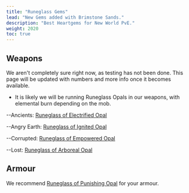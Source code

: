 ```yaml
---
title: "Runeglass Gems"
lead: "New Gems added with Brimstone Sands."
description: "Best Heartgems for New World PvE."
weight: 2020
toc: true
---
```



## Weapons

We aren't completely sure right now, as testing has not been done. This page will be updated with numbers and more info once it becomes available.

- It is likely we will be running Runeglass Opals in our weapons, with elemental burn depending on the mob.
  
--Ancients:  <a href="https://ptr.nwdb.info/db/item/runeglass_gem_opal_lightning" target="_blank">Runeglass of Electrified Opal</a>

--Angry Earth: <a href="https://ptr.nwdb.info/db/item/runeglass_gem_opal_fire" target="_blank">Runeglass of Ignited Opal</a>

--Corrupted: <a href="https://ptr.nwdb.info/db/item/runeglass_gem_opal_arcane" target="_blank">Runeglass of Empowered Opal</a>

--Lost: <a href="https://ptr.nwdb.info/db/item/runeglass_gem_opal_nature" target="_blank">Runeglass of Arboreal Opal</a>

## Armour

We recommend <a href="https://ptr.nwdb.info/db/item/runeglass_gem_opal_melee" target="_blank">Runeglass of Punishing Opal</a> for your armour.
